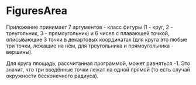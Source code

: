 # FiguresArea

Приложение принимает 7 аргументов - класс фигуры (1 - круг, 2 - треугольник, 3 - прямоугольник) и 6 чисел с плавающей точкой, описывающие 3 точки в декартовых координатах (для круга это любые три точки, лежащие на нём, для треугольника и прямоугольника - вершины).

Для круга площадь, рассчитанная программой, может равняться -1. Это значит, что три введённые точки лежат на одной прямой (то есть случай окружности бесконечного радиуса).